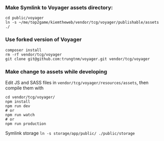 ### Make Symlink to Voyager assets directory:
```
cd public/voyager
ln -s ~/me/top2game/kiemtheweb/vendor/tcg/voyager/publishable/assets ./
```

### Use forked version of Voyager
```
composer install
rm -rf vendor/tcg/voyager
git clone git@github.com:trungtnm/voyager.git vendor/tcg/voyager
```

### Make change to assets while developing
Edit JS and SASS files in `vendor/tcg/voyager/resources/assets`, then compile them with
```
cd vendor/tcg/voyager/
npm install
npm run dev
# or
npm run watch
# or
npm run production
```

Symlink storage
`ln -s storage/app/public/ ./public/storage`
